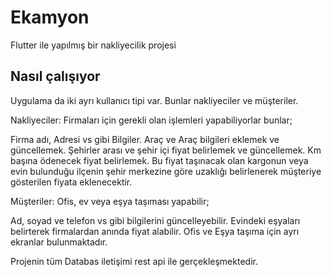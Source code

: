 # Ekamyon

Flutter ile yapılmış bir nakliyecilik projesi

## Nasıl çalışıyor

Uygulama da iki ayrı kullanıcı tipi var. Bunlar nakliyeciler ve müşteriler.

Nakliyeciler: Firmaları için gerekli olan işlemleri yapabiliyorlar bunlar;

Firma adı, Adresi vs gibi Bilgiler.
Araç ve Araç bilgileri eklemek ve güncellemek.
Şehirler arası ve şehir içi fiyat belirlemek ve güncellemek.
Km başına ödenecek fiyat belirlemek. Bu fiyat taşınacak olan kargonun veya evin bulunduğu ilçenin şehir merkezine göre uzaklığı belirlenerek müşteriye gösterilen fiyata eklenecektir.

Müşteriler: Ofis, ev veya eşya taşıması yapabilir;

Ad, soyad ve telefon vs gibi bilgilerini güncelleyebilir.
Evindeki eşyaları belirterek firmalardan anında fiyat alabilir.
Ofis ve Eşya taşıma için ayrı ekranlar bulunmaktadır.

Projenin tüm Databas iletişimi rest api ile gerçekleşmektedir.
